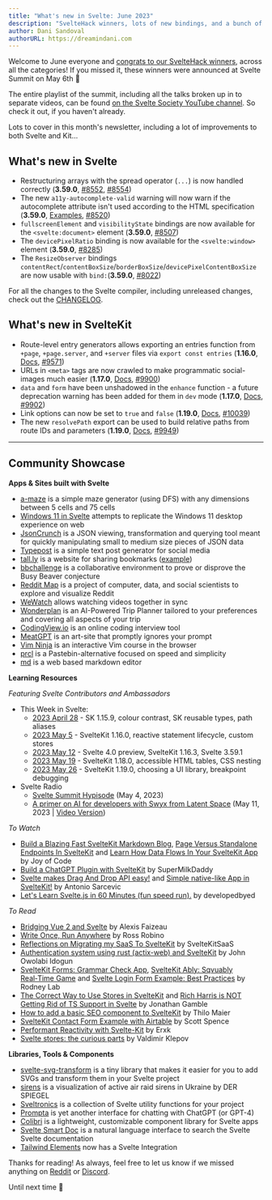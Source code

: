 ```yaml
---
title: "What's new in Svelte: June 2023"
description: "SvelteHack winners, lots of new bindings, and a bunch of new features in SvelteKit"
author: Dani Sandoval
authorURL: https://dreamindani.com
---
```


Welcome to June everyone and [congrats to our SvelteHack winners](https://hack.sveltesociety.dev/winners), across all the categories! If you missed it, these winners were announced at Svelte Summit on May 6th 🎉

The entire playlist of the summit, including all the talks broken up in to separate videos, can be found [on the Svelte Society YouTube channel](https://www.youtube.com/playlist?list=PL8bMgX1kyZTiODueVnrK5GR42u3hgN13X). So check it out, if you haven't already.

Lots to cover in this month's newsletter, including a lot of improvements to both Svelte and Kit...

## What's new in Svelte
- Restructuring arrays with the spread operator (`...`) is now handled correctly (**3.59.0**, [#8552](https://github.com/sveltejs/svelte/issues/8552), [#8554](https://github.com/sveltejs/svelte/issues/8554))
- The new `a11y-autocomplete-valid` warning will now warn if the autocomplete attribute isn't used according to the HTML specification (**3.59.0**, [Examples](https://github.com/evcohen/eslint-plugin-jsx-a11y/blob/d32a27fb64f4127d31e4e76bd08e319cfaf0ba53/docs/rules/autocomplete-valid.md), [#8520](https://github.com/sveltejs/svelte/pull/8520))
- `fullscreenElement` and `visibilityState` bindings are now available for the `<svelte:document>` element (**3.59.0**, [#8507](https://github.com/sveltejs/svelte/pull/8507))
- The `devicePixelRatio` binding is now available for the `<svelte:window>` element (**3.59.0**, [#8285](https://github.com/sveltejs/svelte/issues/8285))
- The `ResizeObserver` bindings `contentRect`/`contentBoxSize`/`borderBoxSize`/`devicePixelContentBoxSize` are now usable with `bind:`(**3.59.0**, [#8022](https://github.com/sveltejs/svelte/pull/8022))

For all the changes to the Svelte compiler, including unreleased changes, check out the [CHANGELOG](https://github.com/sveltejs/svelte/blob/master/CHANGELOG.md).

## What's new in SvelteKit
- Route-level entry generators allows exporting an entries function from `+page`, `+page.server`, and `+server` files via `export const entries` (**1.16.0**, [Docs](https://kit.svelte.dev/docs/page-options#entries), [#9571](https://github.com/sveltejs/kit/pull/9571))
- URLs in `<meta>` tags are now crawled to make programmatic social-images much easier (**1.17.0**, [Docs](https://kit.svelte.dev/docs/seo#manual-setup-title-and-meta), [#9900](https://github.com/sveltejs/kit/pull/9900))
- `data` and `form` have been unshadowed in the `enhance` function - a future deprecation warning has been added for them in `dev` mode (**1.17.0**, [Docs](https://kit.svelte.dev/docs/form-actions#progressive-enhancement-use-enhance), [#9902](https://github.com/sveltejs/kit/pull/9902))
- Link options can now be set to `true` and `false` (**1.19.0**, [Docs](https://kit.svelte.dev/docs/link-options#disabling-options), [#10039](https://github.com/sveltejs/kit/pull/10039))
- The new `resolvePath` export can be used to build relative paths from route IDs and parameters (**1.19.0**, [Docs](https://kit.svelte.dev/docs/modules#sveltejs-kit-resolvepath), [#9949](https://github.com/sveltejs/kit/pull/9949))

---

## Community Showcase

**Apps & Sites built with Svelte**
- [a-maze](https://github.com/nedredmond/a-maze) is a simple maze generator (using DFS) with any dimensions between 5 cells and 75 cells
- [Windows 11 in Svelte](https://github.com/yashash-pugalia/win11-svelte) attempts to replicate the Windows 11 desktop experience on web
- [JsonCrunch](https://github.com/aghorui/jsoncrunch) is a JSON viewing, transformation and querying tool meant for quickly manipulating small to medium size pieces of JSON data
- [Typepost](https://dezain.io/typepost/) is a simple text post generator for social media
- [tall.ly](https://tall.ly/) is a website for sharing bookmarks ([example](https://tall.ly/zx/icons))
- [bbchallenge](https://github.com/bbchallenge/bbchallenge) is a collaborative environment to prove or disprove the Busy Beaver conjecture
- [Reddit Map](https://github.com/iDPI-Umass/reddit-map) is a project of computer, data, and social scientists to explore and visualize Reddit
- [WeWatch](https://github.com/orosmatthew/wewatch) allows watching videos together in sync
- [Wonderplan](https://wonderplan.ai/) is an AI-Powered Trip Planner tailored to your preferences and covering all aspects of your trip
- [CodingView.io](https://codingview.io/) is an online coding interview tool
- [MeatGPT](https://meat-gpt.sonnet.io/) is an art-site that promptly ignores your prompt
- [Vim Ninja](https://www.vimninja.com/) is an interactive Vim course in the browser
- [prcl](https://prcl.dev/) is a Pastebin-alternative focused on speed and simplicity
- [md](https://github.com/rossrobino/md) is a web based markdown editor

**Learning Resources**

_Featuring Svelte Contributors and Ambassadors_
- This Week in Svelte:
  - [2023 April 28](https://www.youtube.com/watch?v=LlONGghw_MA) - SK 1.15.9, colour contrast, SK reusable types, path aliases
  - [2023 May 5](https://www.youtube.com/watch?v=jo9osUzHnHY) - SvelteKit 1.16.0, reactive statement lifecycle, custom stores
  - [2023 May 12](https://www.youtube.com/watch?v=MBSYHW50xb8) - Svelte 4.0 preview, SvelteKit 1.16.3, Svelte 3.59.1
  - [2023 May 19](https://www.youtube.com/watch?v=CnvU6K12iK4) - SvelteKit 1.18.0, accessible HTML tables, CSS nesting
  - [2023 May 26](https://www.youtube.com/watch?v=oqroEq1DoKI) - SvelteKit 1.19.0, choosing a UI library, breakpoint debugging
- Svelte Radio
  - [Svelte Summit Hypisode](https://www.svelteradio.com/episodes/svelte-summit-hypisode) (May 4, 2023)
  - [A primer on AI for developers with Swyx from Latent Space](https://www.svelteradio.com/episodes/a-primer-on-ai-for-developers-with-swyx-from-latent-space) (May 11, 2023 | [Video Version](https://www.youtube.com/watch?v=PzImLLdU5Wk))

_To Watch_
- [Build a Blazing Fast SvelteKit Markdown Blog](https://www.youtube.com/watch?v=RhScu3uqGd0), [Page Versus Standalone Endpoints In SvelteKit](https://www.youtube.com/watch?v=8OmsVZuuQMc) and [Learn How Data Flows In Your SvelteKit App](https://www.youtube.com/watch?v=ampDDmT3TU0) by Joy of Code
- [Build a ChatGPT Plugin with SvelteKit](https://www.youtube.com/watch?v=P4wZ9JIxwjs) by SuperMilkDaddy
- [Svelte makes Drag And Drop API easy!](https://www.youtube.com/watch?v=lTDKhj83tec) and [Simple native-like App in SvelteKit!](https://www.youtube.com/watch?v=Enl4OPQ2OAM) by Antonio Sarcevic
- [Let's Learn Svelte.js in 60 Minutes (fun speed run).](https://www.youtube.com/watch?v=0FCbd1XVYWo) by developedbyed


_To Read_
- [Bridging Vue 2 and Svelte](https://workadventu.re/blog/post/bridging-vue2-and-svelte) by Alexis Faizeau
- [Write Once, Run Anywhere](https://blog.robino.dev/posts/drizzle-svelte) by Ross Robino
- [Reflections on Migrating my SaaS To SvelteKit](http://sveltekitsaas.com/articles/migrate-saas-to-sveltekit/) by SvelteKitSaaS
- [Authentication system using rust (actix-web) and SvelteKit](https://dev.to/sirneij/full-stack-authentication-system-using-rust-actix-web-and-sveltekit-1cc6) by John Owolabi Idogun
- [SvelteKit Forms: Grammar Check App](https://rodneylab.com/sveltekit-forms/), [SvelteKit Ably: Sqvuably Real‑Time Game](https://rodneylab.com/sveltekit-ably/) and [Svelte Login Form Example: Best Practices](https://rodneylab.com/svelte-login-form-example/) by Rodney Lab
- [The Correct Way to Use Stores in SvelteKit](https://dev.to/jdgamble555/the-correct-way-to-use-stores-in-sveltekit-3h6i) and [Rich Harris is NOT Getting Rid of TS Support in Svelte](https://dev.to/jdgamble555/rich-harris-is-not-getting-rid-of-ts-support-in-svelte-pp6) by Jonathan Gamble
- [How to add a basic SEO component to SvelteKit](https://maier.tech/posts/how-to-add-a-basic-seo-component-to-sveltekit) by Thilo Maier
- [SvelteKit Contact Form Example with Airtable](https://scottspence.com/posts/sveltekit-contact-form-example-with-airtable) by Scott Spence
- [Performant Reactivity with Svelte-Kit](https://itnext.io/performant-reactivity-with-svelte-kit-47d11769c5f) by Erxk
- [Svelte stores: the curious parts](https://blog.thoughtspile.tech/2023/04/22/svelte-stores/) by Valdimir Klepov

**Libraries, Tools & Components**
- [svelte-svg-transform](https://github.com/bartektelec/svelte-svg-transform) is a tiny library that makes it easier for you to add SVGs and transform them in your Svelte project
- [sirens](https://github.com/spiegelgraphics/sirens) is a visualization of active air raid sirens in Ukraine by DER SPIEGEL
- [Sveltronics](https://github.com/vasucp1207/sveltronics) is a collection of Svelte utility functions for your project
- [Prompta](https://github.com/iansinnott/prompta) is yet another interface for chatting with ChatGPT (or GPT-4)
- [Colibri](https://github.com/thetinkerinc/colibri) is a lightweight, customizable component library for Svelte apps
- [Svelte Smart Doc](https://www.sveltron.com/) is a natural language interface to search the Svelte Svelte documentation
- [Tailwind Elements](https://tailwind-elements.com/docs/standard/integrations/svelte-integration/) now has a Svelte Integration

Thanks for reading! As always, feel free to let us know if we missed anything on [Reddit](https://www.reddit.com/r/sveltejs/) or [Discord](https://discord.gg/svelte).

Until next time 👋
